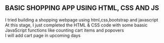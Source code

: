 <h2>BASIC SHOPPING APP USING HTML, CSS AND JS</h2>
<p>I tried building a shopping webpage using html,css,bootstrap and javascript<br>At this stage, I just completed the HTML & CSS code with some baasic JavaScript functions like counting cart items and popovers<br>I will add cart page in upcoming days</p>
